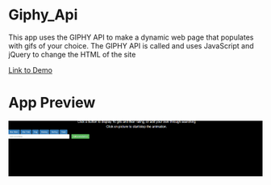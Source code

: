 
# Giphy_Api

This app uses the GIPHY API to make a dynamic web page that populates with gifs of your choice. 
The GIPHY API is called and uses JavaScript and jQuery to change the HTML of the site

[Link to Demo]()


# App Preview
![App Preview](giphyimg.gif)
